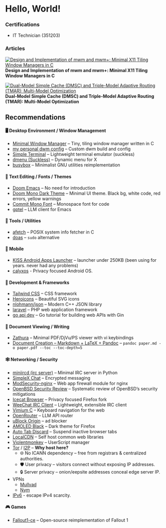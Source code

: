 # Hello, World!

### Certifications
* IT Technician (351203)

### Articles
[![Design and Implementation of mwm and mwm+: Minimal X11 Tiling Window Managers in C](https://zenodo.org/badge/DOI/10.5281/zenodo.15824542.svg)](https://doi.org/10.5281/zenodo.15824542)
**Design and Implementation of mwm and mwm+: Minimal X11 Tiling Window Managers in C**


[![Dual-Model Simple Cache (DMSC) and Triple-Model Adaptive Routing (TMAR): Multi-Model Optimization](https://zenodo.org/badge/DOI/10.5281/zenodo.14957147.svg)](https://doi.org/10.5281/zenodo.14957147)
**Dual-Model Simple Cache (DMSC) and Triple-Model Adaptive Routing (TMAR): Multi-Model Optimization**

## Recommendations

#### 🖥️ Desktop Environment / Window Management
- [Minimal Window Manager](https://github.com/KrzysztofMarciniak/minimal-window-manager) – Tiny, tiling window manager written in C
- [my personal dwm config](https://github.com/KrzysztofMarciniak/dwm-config) – Custom dwm build and config
- [Simple Terminal](https://st.suckless.org/) – Lightweight terminal emulator (suckless)
- [dmenu (Suckless)](https://tools.suckless.org/dmenu/) – Dynamic menu for X
- [busybox](https://busybox.net/) – Minimalist GNU utilities reimplementation

#### 📝 Text Editing / Fonts / Themes
- [Doom Emacs](https://github.com/doomemacs/doomemacs) – No need for introduction
- [Doom Mono Dark Theme](https://github.com/KrzysztofMarciniak/doom-mono-dark-theme) – Minimal UI theme. Black bg, white code, red errors, yellow warnings
- [Commit Mono Font](https://github.com/eigilnikolajsen/commit-mono) – Monospace font for code
- [gptel](https://github.com/karthink/gptel) – LLM client for Emacs
 
#### 🧰 Tools / Utilities
- [afetch](https://github.com/13-CF/afetch) – POSIX system info fetcher in C
- [doas](https://man.openbsd.org/doas) – `sudo` alternative

#### 📱 Mobile
- [KISS Android Apps Launcher](https://github.com/Neamar/KISS) – launcher under 250KB (been using for years. never had any problems)
- [calyxos](https://calyxos.org/) - Privacy focused Android OS.

#### 🧪 Development & Frameworks
- [Tailwind CSS](https://tailwindcss.com/) – CSS framework
- [Heroicons](https://heroicons.dev/) – Beautiful SVG icons
- [nlohmann/json](https://github.com/nlohmann/json) – Modern C++ JSON library
- [laravel](https://github.com/laravel/laravel) – PHP web application framework
- [go api dev](https://go.dev/doc/tutorial/web-service-gin) – Go tutorial for building web APIs with Gin

#### 📄 Document Viewing / Writing
- [Zathura](https://github.com/pwmt/zathura) – Minimal PDF/DjVu/PS viewer with vi keybindings
- [Document Creation – Markdown + LaTeX + Pandoc](https://pandoc.org/) – `pandoc paper.md -o paper.pdf --toc --toc-depth=5`

#### 🕸️ Networking / Security
- [miniircd (irc server)](https://github.com/jrosdahl/miniircd) – Minimal IRC server in Python
- [SimpleX Chat](https://github.com/simplex-chat/simplex-chat) – Encrypted messaging
- [ModSecurity-nginx](https://github.com/owasp-modsecurity/ModSecurity-nginx) – Web app firewall module for nginx
- [OpenBSD Security Review](https://isopenbsdsecu.re/) – Systematic review of OpenBSD’s security mitigations
- [Icecat Browser](https://icecatbrowser.org/) – Privacy focused Firefox fork  
- [WeeChat IRC Client](https://weechat.org/) – Lightweight, extensible IRC client
- [Vimium C](https://github.com/gdh1995/vimium-c) – Keyboard navigation for the web
- [OpenRouter](https://openrouter.ai/) – LLM API router 
- [uBlock Origin](https://github.com/gorhill/uBlock) – ad blocker
- [AMOLED Black](https://addons.mozilla.org/en-US/firefox/addon/amoled-black/) – Dark theme for Firefox
- [Auto Tab Discard](https://github.com/rNeomy/auto-tab-discard) – Suspend inactive browser tabs
- [LocalCDN](https://www.localcdn.org/) – Self host common web libraries
- [Violentmonkey](https://violentmonkey.github.io/) – UserScript manager
- [Tor](https://www.torproject.org/) / [I2P](https://geti2p.net/en/) – **Why host here?**  
  - 🌐 No ICANN dependency – free from registrars & centralized authorities.
  - 🛡️ User privacy – visitors connect without exposing IP addresses.
  - 🔒 Server privacy – onion/eepsite addresses conceal edge server IP.
- VPNs  
  - [Mullvad](https://kycnot.me/service/mullvad) 
  - [Nym](https://kycnot.me/service/nymvpn)
- [IPv6](https://www.rfc-editor.org/rfc/rfc2460) - escape IPv4 scarcity.

#### 🎮 Games
- [Fallout1-ce](https://github.com/alexbatalov/fallout1-ce) – Open-source reimplementation of Fallout 1
